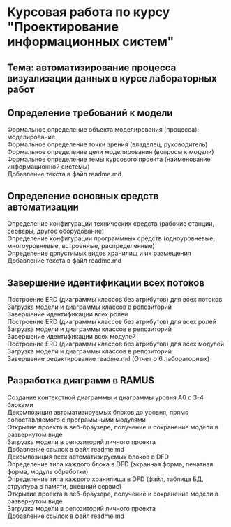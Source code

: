 # Курсовая работа по курсу "Проектирование информационных систем"
## Тема: автоматизирование процесса визуализации данных в курсе лабораторных работ
## Определение требований к модели  
 Формальное определение объекта моделирования (процесса): моделирование   
 Формальное определение точки зрения (владелец, руководитель)  
 Формальное определение цели моделирования (вопросы к модели)  
 Формальное определение темы курсового проекта (наименование информационной системы)  
 Добавление текста в файл readme.md  

## Определение основных средств автоматизации  
Определение конфигурации технических средств (рабочие станции, серверы, другое оборудование)  
Определение конфигурации программных средств (одноуровневые, многоуровневые, встроенные, распределенные)  
Определение допустимых видов хранилищ и их размещения  
Добавление текста в файл readme.md  

## Завершение идентификации всех потоков  
Построение ERD (диаграммы классов без атрибутов) для всех потоков  
Загрузка модели и диаграммы классов в репозиторий  
Завершение идентификации всех ролей  
Построение ERD (диаграммы классов без атрибутов) для всех ролей  
Загрузка модели и диаграммы классов в репозиторий  
Завершение идентификации всех модулей  
Построение ERD (диаграммы классов без атрибутов) для всех модулей  
Загрузка модели и диаграммы классов в репозиторий  
Завершение редактирование readme.md (Отчет о 6 лабораторных)  

## Разработка диаграмм в RAMUS  
Создание контекстной диаграммы и диаграммы уровня A0 c 3-4 блоками  
Декомпозиция автоматизируемых блоков до уровня, прямо сопоставляемого с программными модулями  
Открытие проекта в веб-браузере, получение и сохранение модели в развернутом виде  
Загрузка модели в репозиторий личного проекта  
Добавление ссылок в файл readme.md  
Декомпозиция всех автоматизируемых блоков в DFD  
Определение типа каждого блока в DFD (экранная форма, печатная форма, модуль обработки)  
Определение типа каждого хранилища в DFD (файл, таблица БД, структура в памяти, внешний сервис)  
Открытие проекта в веб-браузере, получение и сохранение модели в развернутом виде  
Загрузка модели в репозиторий личного проекта  
Добавление ссылок в файл readme.md 
